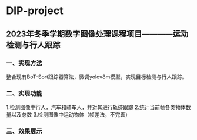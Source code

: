 # DIP-project
## 2023年冬季学期数字图像处理课程项目————运动检测与行人跟踪  
### 一、实现方法
整合现有BoT-Sort跟踪器算法，微调yolov8m模型，实现目标检测与行人跟踪。
### 二、实现功能
1.检测图像中行人，汽车和骑车人，并对其进行轨迹跟踪
2.统计当前帧各类物体数量以及总数
3.检测图像中运动物体（帧差法，不完善）
### 三、效果展示
